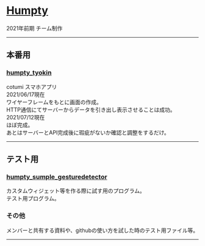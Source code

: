 # [Humpty](https://github.com/WAsub/Humpty/edit/main)
2021年前期  チーム制作
***
## 本番用
### [humpty_tyokin](https://github.com/WAsub/Humpty/edit/main/humpty_tyokin)
  cotumi スマホアプリ  
  2021/06/17現在  
  ワイヤーフレームをもとに画面の作成。  
  HTTP通信にてサーバーからデータを引き出し表示させることは成功。<br>
  2021/07/12現在  
  ほぼ完成。  
  あとはサーバーとAPI完成後に瑕疵がないか確認と調整をするだけ。
***
## テスト用
### [humpty_sumple_gesturedetector](https://github.com/WAsub/Humpty/edit/main/humpty_sumple_gesturedetector)
  カスタムウィジェット等を作る際に試す用のプログラム。  
  テスト用プログラム。
  
### その他
  メンバーと共有する資料や、githubの使い方を試した時のテスト用ファイル等。
***
